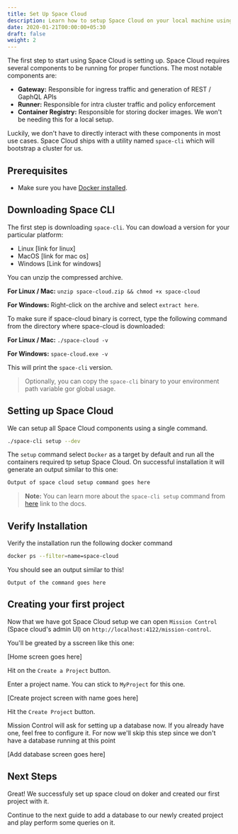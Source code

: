 ```yaml
---
title: Set Up Space Cloud
description: Learn how to setup Space Cloud on your local machine using docker
date: 2020-01-21T00:00:00+05:30
draft: false
weight: 2
---
```


The first step to start using Space Cloud is setting up. Space Cloud requires several components to be running for proper functions. The most notable components are:
- **Gateway:** Responsible for ingress traffic and generation of REST / GaphQL APIs
- **Runner:** Responsible for intra cluster traffic and policy enforcement
- **Container Registry:** Responsible for storing docker images. We won't be needing this for a local setup.

Luckily, we don't have to directly interact with these components in most use cases. Space Cloud ships with a utility named `space-cli` which will bootstrap a cluster for us.

## Prerequisites

- Make sure you have [Docker installed](https://docs.docker.com/install/).

## Downloading Space CLI

The first step is downloading `space-cli`. You can dowload a version for your particular platform:
- Linux [link for linux]
- MacOS [link for mac os]
- Windows [Link for windows]

You can unzip the compressed archive.

**For Linux / Mac:** `unzip space-cloud.zip && chmod +x space-cloud`

**For Windows:** Right-click on the archive and select `extract here`.

To make sure if space-cloud binary is correct, type the following command from the directory where space-cloud is downloaded:

**For Linux / Mac:** `./space-cloud -v`

**For Windows:** `space-cloud.exe -v`

This will print the `space-cli` version.

> Optionally, you can copy the `space-cli` binary to your environment path variable gor global usage.

## Setting up Space Cloud

We can setup all Space Cloud components using a single command.

```bash
./space-cli setup --dev
```

The `setup` command select `Docker` as a target by default and run all the containers required tp setup Space Cloud. On successful installation it will generate an output similar to this one:

```bash
Output of space cloud setup command goes here
```

> **Note:** You can learn more about the `space-cli setup` command from [here]() link to the docs.
## Verify Installation

Verify the installation run the following docker command

```bash
docker ps --filter=name=space-cloud
```

You should see an output similar to this!

```
Output of the command goes here
```

## Creating your first project

Now that we have got Space Cloud setup we can open `Mission Control` (Space cloud's admin UI) on `http://localhost:4122/mission-control`.

You'll be greated by a sscreen like this one:

[Home screen goes here]

Hit on the `Create a Project` button.

Enter a project name. You can stick to `MyProject` for this one.

[Create project screen with name goes here]

Hit the `Create Project` button.

Mission Control will ask for setting up a database now. If you already have one, feel free to configure it. For now we'll skip this step since we don't have a database running at this point

[Add database screen goes here]

## Next Steps

Great! We successfuly set up space cloud on doker and created our first project with it.

Continue to the next guide to add a database to our newly created project and play perform some queries on it.